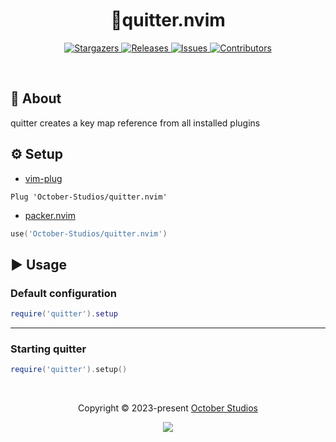 <h1 align="center">
  <img
    src="https://raw.githubusercontent.com/catppuccin/catppuccin/main/assets/misc/transparent.png"
    height="30"
    width="0px"
  />
  📖quitter.nvim
  <img
    src="https://raw.githubusercontent.com/catppuccin/catppuccin/main/assets/misc/transparent.png"
    height="30"
    width="0px"
  />
</h1>

<p align="center">
  <a href="https://github.com/October-Studios/quitter.nvim/stargazers">
    <img
      alt="Stargazers"
      src="https://img.shields.io/github/stars/October-Studios/quitter.nvim?style=for-the-badge&logo=starship&color=c678dd&logoColor=d9e0ee&labelColor=282a36"
    />
  </a>
  <a href="https://github.com/October-Studios/quitter.nvim/releases/latest">
    <img
      alt="Releases"
      src="https://img.shields.io/github/release/October-Studios/quitter.nvim.svg?style=for-the-badge&include_prereleases&logo=github&color=F2CDCD&logoColor=d9e0ee&labelColor=282a36"
    />
  </a>
  <a href="https://github.com/October-Studios/quitter.nvim/issues">
    <img
      alt="Issues"
      src="https://img.shields.io/github/issues/October-Studios/quitter.nvim?style=for-the-badge&logo=gitbook&color=f0c062&logoColor=d9e0ee&labelColor=282a36"
    />
  </a>
  <a href="https://github.com/October-Studios/quitter.nvim/contributors">
    <img
      alt="Contributors"
      src="https://img.shields.io/github/contributors/October-Studios/quitter.nvim?style=for-the-badge&logo=opensourceinitiative&color=abcf84&logoColor=d9e0ee&labelColor=282a36"
    />
  </a>
</p>

&nbsp;

## 💭 About

quitter creates a key map reference from all installed plugins

## ⚙️ Setup

- [vim-plug](https://github.com/junegunn/vim-plug)

```vim
Plug 'October-Studios/quitter.nvim'
```

- [packer.nvim](https://github.com/wbthomason/packer.nvim)

```lua
use('October-Studios/quitter.nvim')
```

## ▶️ Usage

### Default configuration

```lua
require('quitter').setup
```

---

### Starting quitter

```lua
require('quitter').setup()
```

&nbsp;

<p align="center">
  Copyright &copy; 2023-present
  <a href="https://github.com/October-Studios" target="_blank">October Studios</a>
</p>
<p align="center">
  <a href="https://github.com/October-Studios/quitter.nvim/blob/main/LICENSE"
    ><img
      src="https://img.shields.io/static/v1.svg?style=for-the-badge&label=License&message=MIT&logoColor=d9e0ee&colorA=282a36&colorB=c678dd"
  /></a>
</p>

